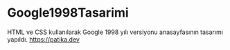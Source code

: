 # Google1998Tasarimi
HTML ve CSS kullanılarak Google 1998 yılı versiyonu anasayfasının tasarımı yapıldı.
https://patika.dev
